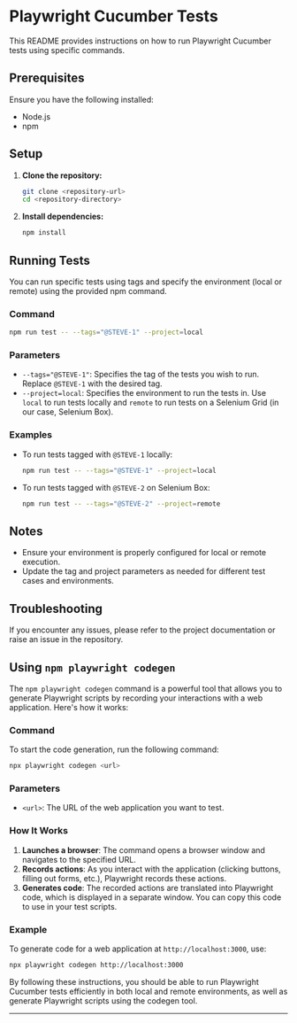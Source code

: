 

# Playwright Cucumber Tests

This README provides instructions on how to run Playwright Cucumber tests using specific commands.

## Prerequisites

Ensure you have the following installed:
- Node.js
- npm

## Setup

1. **Clone the repository:**
   ```sh
   git clone <repository-url>
   cd <repository-directory>
   ```

2. **Install dependencies:**
   ```sh
   npm install
   ```

## Running Tests

You can run specific tests using tags and specify the environment (local or remote) using the provided npm command.

### Command

```sh
npm run test -- --tags="@STEVE-1" --project=local
```

### Parameters
- `--tags="@STEVE-1"`: Specifies the tag of the tests you wish to run. Replace `@STEVE-1` with the desired tag.
- `--project=local`: Specifies the environment to run the tests in. Use `local` to run tests locally and `remote` to run tests on a Selenium Grid (in our case, Selenium Box).

### Examples
- To run tests tagged with `@STEVE-1` locally:
  ```sh
  npm run test -- --tags="@STEVE-1" --project=local
  ```

- To run tests tagged with `@STEVE-2` on Selenium Box:
  ```sh
  npm run test -- --tags="@STEVE-2" --project=remote
  ```

## Notes
- Ensure your environment is properly configured for local or remote execution.
- Update the tag and project parameters as needed for different test cases and environments.

## Troubleshooting

If you encounter any issues, please refer to the project documentation or raise an issue in the repository.

## Using `npm playwright codegen`

The `npm playwright codegen` command is a powerful tool that allows you to generate Playwright scripts by recording your interactions with a web application. Here's how it works:

### Command

To start the code generation, run the following command:

```sh
npx playwright codegen <url>
```

### Parameters
- `<url>`: The URL of the web application you want to test.

### How It Works
1. **Launches a browser**: The command opens a browser window and navigates to the specified URL.
2. **Records actions**: As you interact with the application (clicking buttons, filling out forms, etc.), Playwright records these actions.
3. **Generates code**: The recorded actions are translated into Playwright code, which is displayed in a separate window. You can copy this code to use in your test scripts.

### Example

To generate code for a web application at `http://localhost:3000`, use:

```sh
npx playwright codegen http://localhost:3000
```

By following these instructions, you should be able to run Playwright Cucumber tests efficiently in both local and remote environments, as well as generate Playwright scripts using the codegen tool.

--- 
